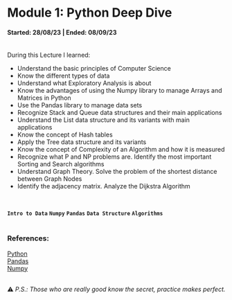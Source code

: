 # Module 1: Python Deep Dive
#### Started: 28/08/23 | Ended: 08/09/23<br />

<br />
During this Lecture I learned:<br />

- Understand the basic principles of Computer Science
- Know the different types of data
- Understand what Exploratory Analysis is about
- Know the advantages of using the Numpy library to manage Arrays and Matrices in Python
- Use the Pandas library to manage data sets
- Recognize Stack and Queue data structures and their main applications
- Understand the List data structure and its variants with main applications
- Know the concept of Hash tables
- Apply the Tree data structure and its variants
- Know the concept of Complexity of an Algorithm and how it is measured
- Recognize what P and NP problems are. Identify the most important Sorting and Search algorithms
- Understand Graph Theory. Solve the problem of the shortest distance between Graph Nodes
- Identify the adjacency matrix. Analyze the Dijkstra Algorithm
<br />

**``` Intro to Data ```**  **``` Numpy ```**  **``` Pandas ```**  **``` Data Structure ```** **``` Algorithms ```**<br />
<br />
### References:
[Python](https://www.python.org/)<br />
[Pandas](https://pandas.pydata.org/)<br />
[Numpy](https://numpy.org/)
<br /><br />

:warning: *P.S.: Those who are really good know the secret, practice makes perfect.*
